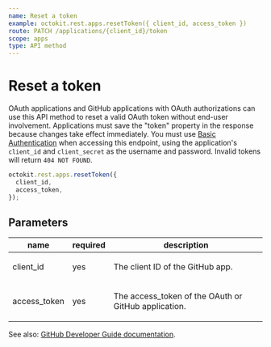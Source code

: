 ```yaml
---
name: Reset a token
example: octokit.rest.apps.resetToken({ client_id, access_token })
route: PATCH /applications/{client_id}/token
scope: apps
type: API method
---
```


# Reset a token

OAuth applications and GitHub applications with OAuth authorizations can use this API method to reset a valid OAuth token without end-user involvement. Applications must save the "token" property in the response because changes take effect immediately. You must use [Basic Authentication](https://docs.github.com/rest/overview/other-authentication-methods#basic-authentication) when accessing this endpoint, using the application's `client_id` and `client_secret` as the username and password. Invalid tokens will return `404 NOT FOUND`.

```js
octokit.rest.apps.resetToken({
  client_id,
  access_token,
});
```

## Parameters

<table>
  <thead>
    <tr>
      <th>name</th>
      <th>required</th>
      <th>description</th>
    </tr>
  </thead>
  <tbody>
    <tr><td>client_id</td><td>yes</td><td>

The client ID of the GitHub app.

</td></tr>
<tr><td>access_token</td><td>yes</td><td>

The access_token of the OAuth or GitHub application.

</td></tr>
  </tbody>
</table>

See also: [GitHub Developer Guide documentation](https://docs.github.com/rest/apps/oauth-applications#reset-a-token).
